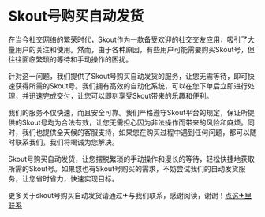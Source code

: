 # Skout号购买自动发货

在当今社交网络的繁荣时代，Skout作为一款备受欢迎的社交交友应用，吸引了大量用户的关注和使用。然而，由于各种原因，有些用户可能需要购买Skout号，但往往面临繁琐的等待和手动操作的困扰。

针对这一问题，我们提供了Skout号购买自动发货的服务，让您无需等待，即可快速获得所需的Skout号。我们拥有高效的自动化系统，可以在您下单后立即进行处理，并迅速完成交付，让您可以即刻享受Skout带来的乐趣和便利。

我们的服务不仅快速，而且安全可靠。我们严格遵守Skout平台的规定，保证所提供的Skout号均为合法有效，让您无需担心因为非法操作而带来的风险和麻烦。同时，我们也提供全天候的客服支持，如果您在购买过程中遇到任何问题，都可以随时联系我们，我们将竭诚为您解决。

Skout号购买自动发货，让您摆脱繁琐的手动操作和漫长的等待，轻松快捷地获取所需的Skout号。如果您也有Skout号购买的需求，不妨尝试我们的自动发货服务，让您省时省力，快速实现目标。

更多关于skout号购买自动发货请通过✈与我们联系，感谢阅读，谢谢！[点这✈里联系](https://lm.k02.cc)